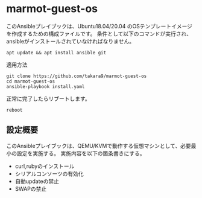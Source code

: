 # marmot-guest-os

このAnsibleプレイブックは、Ubuntu18.04/20.04 のOSテンプレートイメージを作成するための構成ファイルです。
条件として以下のコマンドが実行され、ansibleがインストールされていなければなりません。

~~~
apt update && apt install ansible git
~~~


適用方法

~~~
git clone https://github.com/takara9/marmot-guest-os
cd marmot-guest-os
ansible-playbook install.yaml
~~~

正常に完了したらリブートします。

~~~
reboot
~~~


## 設定概要

このAnsibleプレイブックは、QEMU/KVMで動作する仮想マシンとして、必要最小の設定を実施する。
実施内容を以下の箇条書きにする。

* curl,rubyのインストール
* シリアルコンソーツの有効化
* 自動updateの禁止
* SWAPの禁止





